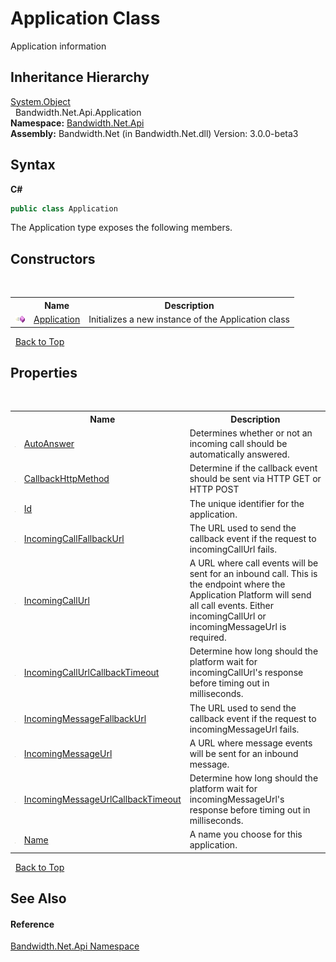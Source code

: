 ﻿# Application Class
 

Application information


## Inheritance Hierarchy
<a href="http://msdn2.microsoft.com/en-us/library/e5kfa45b" target="_blank">System.Object</a><br />&nbsp;&nbsp;Bandwidth.Net.Api.Application<br />
**Namespace:**&nbsp;<a href ="N_Bandwidth_Net_Api.md">Bandwidth.Net.Api</a><br />**Assembly:**&nbsp;Bandwidth.Net (in Bandwidth.Net.dll) Version: 3.0.0-beta3

## Syntax

**C#**<br />
``` C#
public class Application
```

The Application type exposes the following members.


## Constructors
&nbsp;<table><tr><th></th><th>Name</th><th>Description</th></tr><tr><td>![Public method](media/pubmethod.gif "Public method")</td><td><a href ="M_Bandwidth_Net_Api_Application__ctor.md">Application</a></td><td>
Initializes a new instance of the Application class</td></tr></table>&nbsp;
<a href="#application-class">Back to Top</a>

## Properties
&nbsp;<table><tr><th></th><th>Name</th><th>Description</th></tr><tr><td>![Public property](media/pubproperty.gif "Public property")</td><td><a href ="P_Bandwidth_Net_Api_Application_AutoAnswer.md">AutoAnswer</a></td><td>
Determines whether or not an incoming call should be automatically answered.</td></tr><tr><td>![Public property](media/pubproperty.gif "Public property")</td><td><a href ="P_Bandwidth_Net_Api_Application_CallbackHttpMethod.md">CallbackHttpMethod</a></td><td>
Determine if the callback event should be sent via HTTP GET or HTTP POST</td></tr><tr><td>![Public property](media/pubproperty.gif "Public property")</td><td><a href ="P_Bandwidth_Net_Api_Application_Id.md">Id</a></td><td>
The unique identifier for the application.</td></tr><tr><td>![Public property](media/pubproperty.gif "Public property")</td><td><a href ="P_Bandwidth_Net_Api_Application_IncomingCallFallbackUrl.md">IncomingCallFallbackUrl</a></td><td>
The URL used to send the callback event if the request to incomingCallUrl fails.</td></tr><tr><td>![Public property](media/pubproperty.gif "Public property")</td><td><a href ="P_Bandwidth_Net_Api_Application_IncomingCallUrl.md">IncomingCallUrl</a></td><td>
A URL where call events will be sent for an inbound call. This is the endpoint where the Application Platform will send all call events. Either incomingCallUrl or incomingMessageUrl is required.</td></tr><tr><td>![Public property](media/pubproperty.gif "Public property")</td><td><a href ="P_Bandwidth_Net_Api_Application_IncomingCallUrlCallbackTimeout.md">IncomingCallUrlCallbackTimeout</a></td><td>
Determine how long should the platform wait for incomingCallUrl's response before timing out in milliseconds.</td></tr><tr><td>![Public property](media/pubproperty.gif "Public property")</td><td><a href ="P_Bandwidth_Net_Api_Application_IncomingMessageFallbackUrl.md">IncomingMessageFallbackUrl</a></td><td>
The URL used to send the callback event if the request to incomingMessageUrl fails.</td></tr><tr><td>![Public property](media/pubproperty.gif "Public property")</td><td><a href ="P_Bandwidth_Net_Api_Application_IncomingMessageUrl.md">IncomingMessageUrl</a></td><td>
A URL where message events will be sent for an inbound message.</td></tr><tr><td>![Public property](media/pubproperty.gif "Public property")</td><td><a href ="P_Bandwidth_Net_Api_Application_IncomingMessageUrlCallbackTimeout.md">IncomingMessageUrlCallbackTimeout</a></td><td>
Determine how long should the platform wait for incomingMessageUrl's response before timing out in milliseconds.</td></tr><tr><td>![Public property](media/pubproperty.gif "Public property")</td><td><a href ="P_Bandwidth_Net_Api_Application_Name.md">Name</a></td><td>
A name you choose for this application.</td></tr></table>&nbsp;
<a href="#application-class">Back to Top</a>

## See Also


#### Reference
<a href ="N_Bandwidth_Net_Api.md">Bandwidth.Net.Api Namespace</a><br />